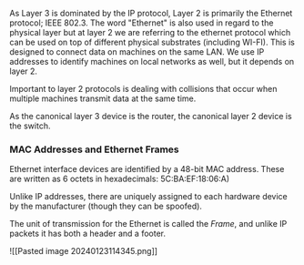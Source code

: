 As Layer 3 is dominated by the IP protocol, Layer 2 is primarily the Ethernet protocol; IEEE 802.3.
The word "Ethernet" is also used in regard to the physical layer but at layer 2 we are referring to the ethernet protocol which can be used on top of different physical substrates (including WI-FI). This is designed to connect data on machines on the same LAN. We use IP addresses to identify machines on local networks as well, but it depends on layer 2.

Important to layer 2 protocols is dealing with collisions that occur when multiple machines transmit data at the same time. 

As the canonical layer 3 device is the router, the canonical layer 2 device is the switch.

### MAC Addresses and Ethernet Frames
Ethernet interface devices are identified by a 48-bit MAC address. These are written as 6 octets in hexadecimals: 5C:BA:EF:18:06:A)

Unlike IP addresses, there are uniquely assigned to each hardware device by the manufacturer (though they can be spoofed).

The unit of transmission for the Ethernet is called the *Frame*, and unlike IP packets it has both a header and a footer.

![[Pasted image 20240123114345.png]]